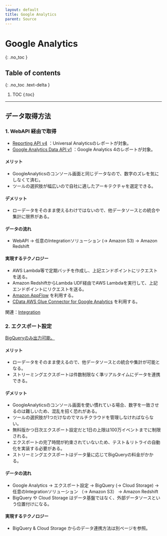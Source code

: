```yaml
---
layout: default
title: Google Analytics
parent: Source
---
```


# Google Analytics
{: .no_toc }

## Table of contents
{: .no_toc .text-delta }

1. TOC
{:toc}

---

## データ取得方法

### 1. WebAPI 経由で取得

- [Reporting API v4](https://developers.google.com/analytics/devguides/reporting/core/v4) ：Universal Analyticsのレポートが対象。
- [Google Analytics Data API v1](https://developers.google.com/analytics/devguides/reporting/data/v1) ：Google Analytics 4のレポートが対象。

#### メリット

- GoogleAnalyticsのコンソール画面と同じデータなので、数字のズレを気にしなくて済む。
- ツールの選択肢が幅広いので自社に適したアーキテクチャを選定できる。

#### デメリット

- ローデータをそのまま使えるわけではないので、他データソースとの統合や集計に限界がある。 

#### データの流れ

- WebAPI → 任意のIntegrationソリューション (→ Amazon S3) → Amazon Redshift

#### 実現するテクノロジー

- AWS Lambda等で定期バッチを作成し、上記エンドポイントにリクエストを送る。
- Amazon RedshiftからLambda UDF経由でAWS Lambdaを実行して、上記エンドポイントにリクエストを送る。
- [Amazon AppFlow](https://aws.amazon.com/jp/appflow/) を利用する。
- [CData AWS Glue Connector for Google Analytics](https://aws.amazon.com/marketplace/pp/prodview-s65fmshg6qcvw) を利用する。

関連：[Integration](../integration/integration.md)

### 2. エクスポート設定

[BigQueryのみ出力可能。](https://support.google.com/analytics/topic/9359001) 

#### メリット

- ローデータをそのまま使えるので、他データソースとの統合や集計が可能となる。
- ストリーミングエクスポートは件数制限なく準リアルタイムにデータを連携できる。

#### デメリット

- GoogleAnalyticsのコンソール画面を使い慣れている場合、数字を一致させるのは難しいため、混乱を招く恐れがある。
- ツールの選択肢が1つだけなのでマルチクラウドを管理しなければならない。
- 無料版かつ日次エクスポート設定だと1日の上限は100万イベントまでに制限される。
- エクスポートの完了時間が約束されていないため、テスト＆リトライの自動化を実装する必要がある。
- ストリーミングエクスポートはデータ量に応じてBigQueryの料金がかかる。

#### データの流れ

- Google Analytics → エクスポート設定 → BigQuery (→ Cloud Storage) → 任意のIntegrationソリューション （→ Amazon S3） → Amazon Redshift
- BigQuery や Cloud Storage はデータ基盤ではなく、外部データソースという位置付けになる。

#### 実現するテクノロジー

- BigQuery & Cloud Storage からのデータ連携方法は別ページを参照。
